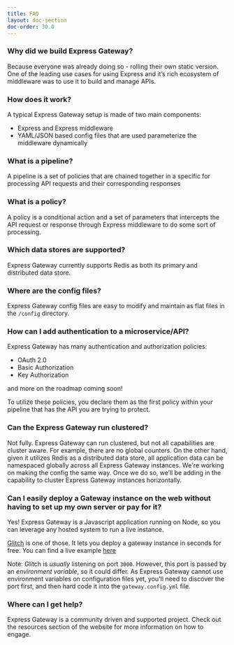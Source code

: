 ```yaml
---
title: FAQ
layout: doc-section
doc-order: 30.0
---
```


### Why did we build Express Gateway?

Because everyone was already doing so - rolling their own static version.  One of the leading use cases for using
Express and it’s rich ecosystem of middleware was to use it to build and manage APIs.

### How does it work?

A typical Express Gateway setup is made of two main components:
* Express and Express middleware
* YAML/JSON based config files that are used parameterize the middleware dynamically

### What is a pipeline?

A pipeline is a set of policies that are chained together in a specific for processing API requests and their
corresponding responses

### What is a policy?

A policy is a conditional action and a set of parameters that intercepts the API request or response through Express
middleware to do some sort of processing.

### Which data stores are supported?

Express Gateway currently supports Redis as both its primary and distributed data store.

### Where are the config files?

Express Gateway config files are easy to modify and maintain as flat files in the `/config` directory.

### How can I add authentication to a microservice/API?

Express Gateway has many authentication and authorization policies:

* OAuth 2.0
* Basic Authorization
* Key Authorization

and more on the roadmap coming soon!

To utilize these policies, you declare them as the first policy within your pipeline that has the API you are trying
to protect.

### Can the Express Gateway run clustered?

Not fully. Express Gateway can run clustered, but not all capabilities are cluster aware. For example, there are no
global counters. On the other hand, given it utilizes Redis as a distributed data store, all application data can be
namespaced globally across all Express Gateway instances.
We're working on making the config the same way. Once we do so, we’ll be adding in the capability to cluster Express
Gateway instances horizontally.

### Can I easily deploy a Gateway instance on the web without having to set up my own server or pay for it?

Yes! Express Gateway is a Javascript application running on Node, so you can leverage any hosted system to run a live
instance.

[Glitch](https://glitch.com) is one of those. It lets you deploy a gateway instance in seconds for free. You can find
a live example [here](https://glitch.com/edit/#!/express-gateway-test)

Note: Glitch is _usually_ listening on port `3000`. However, this port is passed by an _environment variable_, so it
could differ. As Express Gateway cannot use environment variables on configuration files yet, you'll need to discover
the port first, and then hard code it into the `gateway.config.yml` file.

### Where can I get help?

Express Gateway is a community driven and supported project. Check out the resources section of the website for more
information on how to engage.
